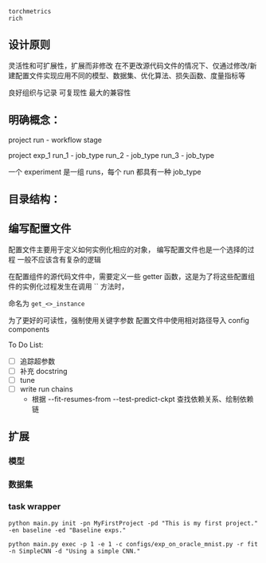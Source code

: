```text
torchmetrics
rich
```

## 设计原则

灵活性和可扩展性，扩展而非修改
在不更改源代码文件的情况下、仅通过修改/新建配置文件实现应用不同的模型、数据集、优化算法、损失函数、度量指标等

良好组织与记录
可复现性
最大的兼容性

## 明确概念：

project
    run - workflow 
            stage

project
    exp_1
        run_1 - job_type
        run_2 - job_type
        run_3 - job_type


一个 experiment 是一组 runs，每个 run 都具有一种 job_type


## 目录结构：


## 编写配置文件
配置文件主要用于定义如何实例化相应的对象，
编写配置文件也是一个选择的过程
一般不应该含有复杂的逻辑

在配置组件的源代码文件中，需要定义一些 getter 函数，这是为了将这些配置组件的实例化过程发生在调用 `` 方法时，

命名为 `get_<>_instance`


为了更好的可读性，强制使用关键字参数
配置文件中使用相对路径导入 config components

To Do List:
- [ ] 追踪超参数
- [ ] 补充 docstring
- [ ] tune
- [ ] write run chains 
  - 根据 --fit-resumes-from  --test-predict-ckpt 查找依赖关系、绘制依赖链

## 扩展
### 模型

### 数据集

### task wrapper



```shell
python main.py init -pn MyFirstProject -pd "This is my first project." -en baseline -ed "Baseline exps."
```

```shell
python main.py exec -p 1 -e 1 -c configs/exp_on_oracle_mnist.py -r fit -n SimpleCNN -d "Using a simple CNN."
```

